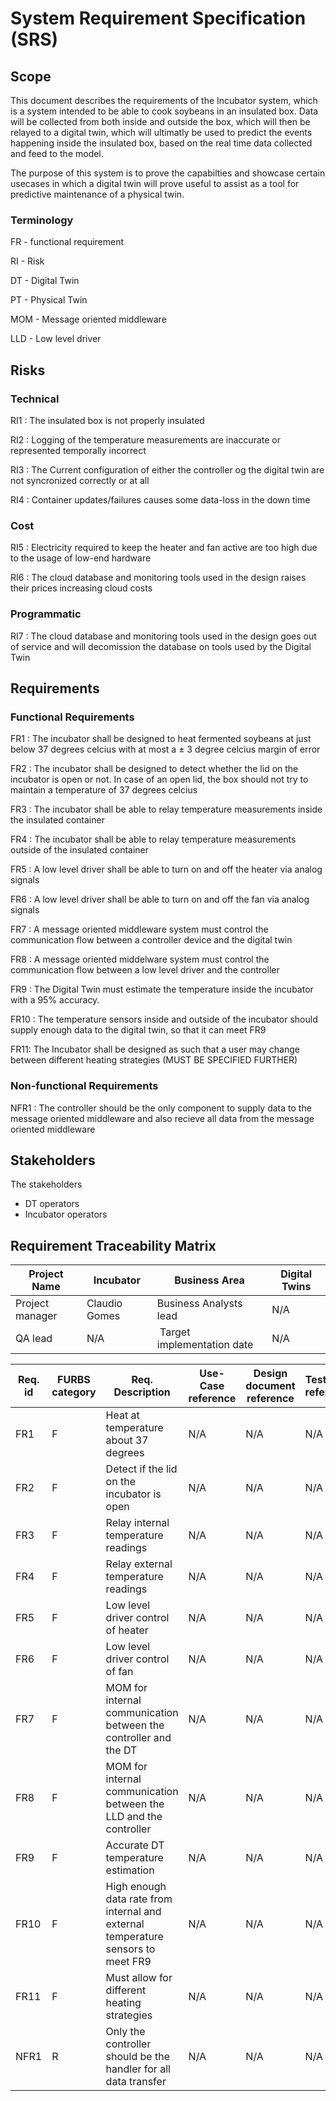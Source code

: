 # System Requirement Specification (SRS)

## Scope

This document describes the requirements of the Incubator system, which is a system intended to be able to cook soybeans in an insulated box. Data will be collected from both inside and outside the box, which will then be relayed to a digital twin, which will ultimatly be used to predict the events happening inside the insulated box, based on the real time data collected and feed to the model. 

The purpose of this system is to prove the capabilties and showcase certain usecases in which a digital twin will prove useful to assist as a tool for predictive maintenance of a physical twin. 

### Terminology 

FR - functional requirement

RI - Risk

DT - Digital Twin 

PT - Physical Twin

MOM - Message oriented middleware

LLD - Low level driver

## Risks

### Technical 
RI1 : The insulated box is not properly insulated

RI2 : Logging of the temperature measurements are inaccurate or represented temporally incorrect 

RI3 : The Current configuration of either the controller og the digital twin are not syncronized correctly or at all

RI4 : Container updates/failures causes some data-loss in the down time

### Cost 
RI5 : Electricity required to keep the heater and fan active are too high due to the usage of low-end hardware

RI6 : The cloud database and monitoring tools used in the design raises their prices increasing cloud costs 

### Programmatic
RI7 : The cloud database and monitoring tools used in the design goes out of service and will decomission the database on tools used by the Digital Twin 


## Requirements

### Functional Requirements

FR1 : The incubator shall be designed to heat fermented soybeans at just below 37 degrees celcius with at most a  $\pm$ 3 degree celcius margin of error

FR2 : The incubator shall be designed to detect whether the lid on the incubator is open or not. In case of an open lid, the box should not try to maintain a temperature of 37 degrees celcius

FR3 : The incubator shall be able to relay temperature measurements inside the insulated container

FR4 : The incubator shall be able to relay temperature measurements outside of the insulated container 

FR5 : A low level driver shall be able to turn on and off the heater via analog signals 

FR6 : A low level driver shall be able to turn on and off the fan via analog signals

FR7 : A message oriented middleware system must control the communication flow between a controller device and the digital twin 

FR8 : A message oriented middelware system must control the communication flow between a low level driver and the controller

FR9 : The Digital Twin must estimate the temperature inside the incubator with a 95% accuracy. 

FR10 : The temperature sensors inside and outside of the incubator should supply enough data to the digital twin, so that it can meet FR9

FR11: The Incubator shall be designed as such that a user may change between different heating strategies (MUST BE SPECIFIED FURTHER)

### Non-functional Requirements 

NFR1 : The controller should be the only component to supply data to the message oriented middleware and also recieve all data from the message oriented middleware 

## Stakeholders 

The stakeholders 

* DT operators 
* Incubator operators 

## Requirement Traceability Matrix 

| Project Name | Incubator | Business Area | Digital Twins |
|--------------|-|---------------|-|
| Project manager |Claudio Gomes| Business Analysts lead | N/A |
| QA lead | N/A | Target implementation date |N/A |

| Req. id | FURBS category | Req. Description | Use-Case reference | Design document reference | Test case reference | User acceptance validation | comments |  
|---------|----------------|------------------|--------------------|---------------------------|---------------------|----------------------------|-------------|
| FR1 | F | Heat at temperature about 37 degrees | N/A | N/A | N/A | N/A |
| FR2 | F | Detect if the lid on the incubator is open | N/A | N/A | N/A | N/A |
| FR3 | F | Relay internal temperature readings | N/A | N/A | N/A | N/A |
| FR4 | F | Relay external temperature readings | N/A | N/A | N/A | N/A |
| FR5 | F | Low level driver control of heater  | N/A | N/A | N/A | N/A |
| FR6 | F | Low level driver control of fan     | N/A | N/A | N/A | N/A |
| FR7 | F | MOM for internal communication between the controller and the DT | N/A | N/A | N/A | N/A |
| FR8 | F | MOM for internal communication between the LLD and the controller | N/A | N/A | N/A | N/A |
| FR9 | F | Accurate DT temperature estimation | N/A | N/A | N/A | N/A |
| FR10| F | High enough data rate from internal and external temperature sensors to meet FR9 | N/A | N/A | N/A | N/A |
| FR11| F | Must allow for different heating strategies | N/A | N/A | N/A | N/A |
| NFR1| R | Only the controller should be the handler for all data transfer | N/A | N/A | N/A | N/A |

  
